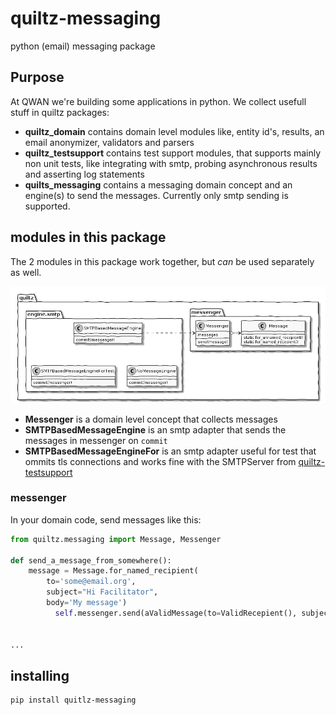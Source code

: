 # quiltz-messaging

python (email) messaging package 

## Purpose

At QWAN we're building some applications in python. We collect usefull stuff in quiltz packages:

* **quiltz_domain**
  contains domain level modules like, entity id's, results, an email anonymizer, validators and parsers
* **quiltz_testsupport**
  contains test support modules, that supports mainly non unit tests, like integrating with smtp,  probing asynchronous results and asserting log statements
* **quilts_messaging**
  contains a messaging domain concept and an engine(s) to send the messages. Currently only smtp sending is supported.

## modules in this package

The 2 modules in this package work together, but _can_ be used separately as well. 

<!--

@startuml messaging-component

class engine.smtp.SMTPBasedMessageEngine
class engine.smtp.NoMessageEngine
class engine.smtp.SMTPBasedMessageEngineForTest
class messenger.Messenger
class messenger.Message
engine.smtp.SMTPBasedMessageEngine -down[hidden]-> engine.smtp.SMTPBasedMessageEngineForTest
engine.smtp.SMTPBasedMessageEngineForTest -right[hidden]-> engine.smtp.NoMessageEngine
engine.smtp.SMTPBasedMessageEngine -right-> messenger.Messenger
messenger.Messenger o-right-> messenger.Message	

@enduml

-->

![messaging-component](doc/images/messaging-component.png)

* **Messenger** is a domain level concept that collects messages
* **SMTPBasedMessageEngine** is an smtp adapter that sends the messages in messenger on `commit`
* **SMTPBasedMessageEngineFor** is an smtp adapter useful for test that ommits tls connections and works fine with the SMTPServer from [quiltz-testsupport](https://github.com/qwaneu/quiltz-testsupport)

### messenger

In your domain code, send messages like this:

```python
from quiltz.messaging import Message, Messenger

def send_a_message_from_somewhere():
    message = Message.for_named_recipient(
        to='some@email.org', 
        subject="Hi Facilitator", 
        body='My message')
          self.messenger.send(aValidMessage(to=ValidRecepient(), subject="Hi Facilitator", body='My message'))


...
```
## installing 

```bash
pip install quitlz-messaging
```

